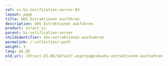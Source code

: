 ```yaml
---
ref: xi-bi-notification-server-03
layout: page
title: OHS Extraktionen ausführen
description: OHS Extraktionen ausführen
product: xtract-is
parent: bi-notification-server
childidentifier: ohs-extraktionen-ausfuehren
permalink: /:collection/:path
weight: 3
lang: de_DE
old_url: /Xtract-IS-DE/default.aspx?pageid=ohs-extraktionen-ausfuehren
---
```

